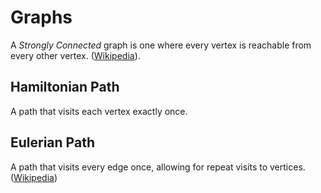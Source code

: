 # Graphs


A *Strongly Connected* graph is one where every vertex is reachable from every other vertex. ([Wikipedia](https://en.wikipedia.org/wiki/Strongly_connected_component)).

## Hamiltonian Path
A path that visits each vertex exactly once.

## Eulerian Path
A path that visits every edge once, allowing for repeat visits to vertices. ([Wikipedia](https://en.wikipedia.org/wiki/Eulerian_path))
